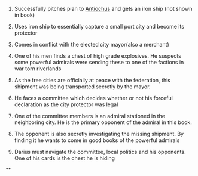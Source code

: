 1. Successfully pitches plan to [Antiochus](Characters/Antiochus)  and gets an iron ship (not shown in book)
    
2. Uses iron ship to essentially capture a small port city and become its protector
    
3. Comes in conflict with the elected city mayor(also a merchant)
    
4. One of his men finds a chest of high grade explosives. He suspects some powerful admirals were sending these to one of the factions in war torn riverlands
    
5. As the free cities are officially at peace with the federation, this shipment was being transported secretly by the mayor.
    
6. He faces a committee which decides whether or not his forceful declaration as the city protector was legal
    
7. One of the committee members is an admiral stationed in the neighboring city. He is the primary opponent of the admiral in this book. 
    
8. The opponent is also secretly investigating the missing shipment. By finding it he wants to come in good books of the powerful admirals
    
9. Darius must navigate the committee, local politics and his opponents. One of his cards is the chest he is hiding
    

  
  
**